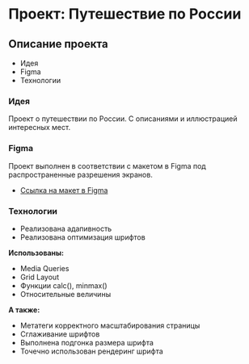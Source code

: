 # Проект: Путешествие по России

## Описание проекта ##
* Идея
* Figma
* Технологии


### Идея ###

Проект о путешествии по России.
С описаниями и иллюстрацией интересных мест.


### Figma ###

Проект выполнен в соответствии с макетом в Figma под распространенные разрешения экранов.

* [Ссылка на макет в Figma](https://www.figma.com/file/5S2WSbEFL6awjVWJ0NWL8Q/Sprint-3_-Russia-_-desktop-mobile?node-id=28503%3A0)


### Технологии ###

* Реализована адапивность 
* Реализована оптимизация шрифтов

**Использованы:** 

* Media Queries
* Grid Layout
* Функции calc(), minmax()
* Относительные величины

__А также:__

* Метатеги корректного масштабирования страницы
* Сглаживание шрифтов
* Выполнена подгонка размера шрифта
* Точечно использован рендеринг шрифта
